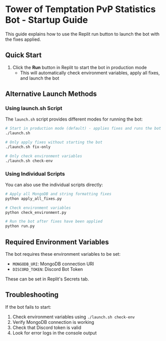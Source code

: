 # Tower of Temptation PvP Statistics Bot - Startup Guide

This guide explains how to use the Replit run button to launch the bot with the fixes applied.

## Quick Start

1. Click the **Run** button in Replit to start the bot in production mode
   - This will automatically check environment variables, apply all fixes, and launch the bot

## Alternative Launch Methods

### Using launch.sh Script

The `launch.sh` script provides different modes for running the bot:

```bash
# Start in production mode (default) - applies fixes and runs the bot
./launch.sh 

# Only apply fixes without starting the bot
./launch.sh fix-only

# Only check environment variables
./launch.sh check-env
```

### Using Individual Scripts

You can also use the individual scripts directly:

```bash
# Apply all MongoDB and string formatting fixes
python apply_all_fixes.py

# Check environment variables
python check_environment.py

# Run the bot after fixes have been applied
python run.py
```

## Required Environment Variables

The bot requires these environment variables to be set:

- `MONGODB_URI`: MongoDB connection URI
- `DISCORD_TOKEN`: Discord Bot Token

These can be set in Replit's Secrets tab.

## Troubleshooting

If the bot fails to start:

1. Check environment variables using `./launch.sh check-env`
2. Verify MongoDB connection is working
3. Check that Discord token is valid
4. Look for error logs in the console output